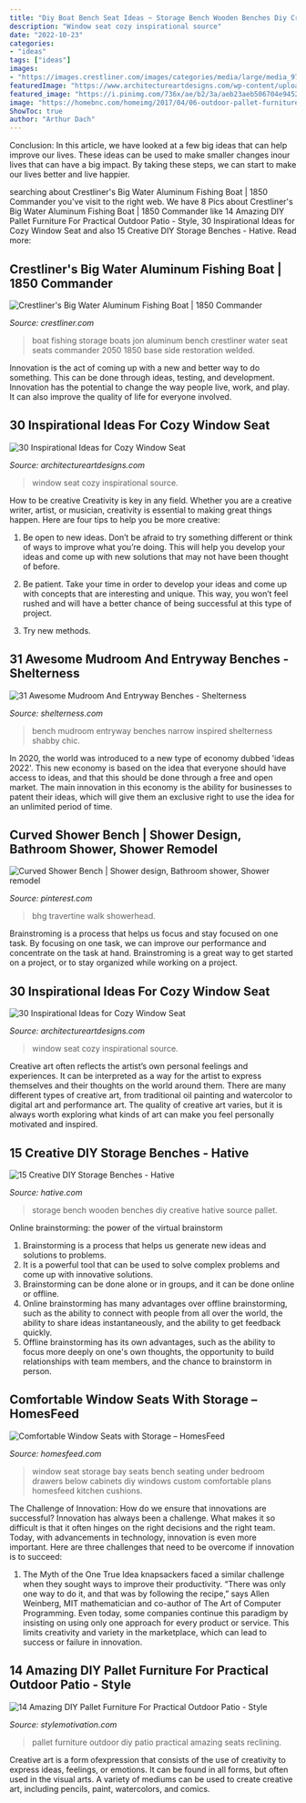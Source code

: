```yaml
---
title: "Diy Boat Bench Seat Ideas ~ Storage Bench Wooden Benches Diy Creative Hative Source Pallet"
description: "Window seat cozy inspirational source"
date: "2022-10-23"
categories:
- "ideas"
tags: ["ideas"]
images:
- "https://images.crestliner.com/images/categories/media/large/media_97305.jpg"
featuredImage: "https://www.architectureartdesigns.com/wp-content/uploads/2013/07/cameokitchensonline._com1.jpg"
featured_image: "https://i.pinimg.com/736x/ae/b2/3a/aeb23aeb506704e9452730faa6c4a060.jpg"
image: "https://homebnc.com/homeimg/2017/04/06-outdoor-pallet-furniture-ideas-homebnc.jpg"
ShowToc: true
author: "Arthur Dach"
---
```



Conclusion:
In this article, we have looked at a few big ideas that can help improve our lives. These ideas can be used to make smaller changes inour lives that can have a big impact. By taking these steps, we can start to make our lives better and live happier.

	

		
searching about Crestliner&#039;s Big Water Aluminum Fishing Boat | 1850 Commander you've visit to the right web. We have 8 Pics about Crestliner&#039;s Big Water Aluminum Fishing Boat | 1850 Commander like 14 Amazing DIY Pallet Furniture For Practical Outdoor Patio - Style, 30 Inspirational Ideas for Cozy Window Seat and also 15 Creative DIY Storage Benches - Hative. Read more:
		
    
## Crestliner&#039;s Big Water Aluminum Fishing Boat | 1850 Commander

<img loading=lazy src="https://images.crestliner.com/images/categories/media/large/media_97305.jpg" onerror="this.onerror=null;this.src='https://tse1.mm.bing.net/th?id=OIP.A_YJBJYwhcN4cNutSzg0cgHaE0&amp;pid=15.1';" alt="Crestliner&#039;s Big Water Aluminum Fishing Boat | 1850 Commander">

_Source: crestliner.com_

>boat fishing storage boats jon aluminum bench crestliner water seat seats commander 2050 1850 base side restoration welded. 

	

Innovation is the act of coming up with a new and better way to do something. This can be done through ideas, testing, and development. Innovation has the potential to change the way people live, work, and play. It can also improve the quality of life for everyone involved.

    
## 30 Inspirational Ideas For Cozy Window Seat

<img loading=lazy src="https://www.architectureartdesigns.com/wp-content/uploads/2013/07/cameokitchensonline._com1.jpg" onerror="this.onerror=null;this.src='https://tse3.mm.bing.net/th?id=OIP.wIlJfs5a7_pjcdtI1nT02wHaJ4&amp;pid=15.1';" alt="30 Inspirational Ideas for Cozy Window Seat">

_Source: architectureartdesigns.com_

>window seat cozy inspirational source. 

	

How to be creative
Creativity is key in any field. Whether you are a creative writer, artist, or musician, creativity is essential to making great things happen. Here are four tips to help you be more creative:
1. Be open to new ideas. Don’t be afraid to try something different or think of ways to improve what you’re doing. This will help you develop your ideas and come up with new solutions that may not have been thought of before.

2. Be patient. Take your time in order to develop your ideas and come up with concepts that are interesting and unique. This way, you won’t feel rushed and will have a better chance of being successful at this type of project.

3. Try new methods.

    
## 31 Awesome Mudroom And Entryway Benches - Shelterness

<img loading=lazy src="https://i.shelterness.com/2016/06/25-vintage-inspired-narrow-bench.jpg" onerror="this.onerror=null;this.src='https://tse2.mm.bing.net/th?id=OIP.IQtSVeb9z8JeXQ2uCaJo0wHaLA&amp;pid=15.1';" alt="31 Awesome Mudroom And Entryway Benches - Shelterness">

_Source: shelterness.com_

>bench mudroom entryway benches narrow inspired shelterness shabby chic. 

	

In 2020, the world was introduced to a new type of economy dubbed 'ideas 2022'. This new economy is based on the idea that everyone should have access to ideas, and that this should be done through a free and open market. The main innovation in this economy is the ability for businesses to patent their ideas, which will give them an exclusive right to use the idea for an unlimited period of time.

    
## Curved Shower Bench | Shower Design, Bathroom Shower, Shower Remodel

<img loading=lazy src="https://i.pinimg.com/736x/ae/b2/3a/aeb23aeb506704e9452730faa6c4a060.jpg" onerror="this.onerror=null;this.src='https://tse4.mm.bing.net/th?id=OIP.EAH9rDMll9wWCbSQ0rZM-wHaJ3&amp;pid=15.1';" alt="Curved Shower Bench | Shower design, Bathroom shower, Shower remodel">

_Source: pinterest.com_

>bhg travertine walk showerhead. 

	

Brainstroming is a process that helps us focus and stay focused on one task. By focusing on one task, we can improve our performance and concentrate on the task at hand. Brainstroming is a great way to get started on a project, or to stay organized while working on a project.

    
## 30 Inspirational Ideas For Cozy Window Seat

<img loading=lazy src="https://www.architectureartdesigns.com/wp-content/uploads/2013/07/howellcustombuild._com.jpg" onerror="this.onerror=null;this.src='https://tse1.mm.bing.net/th?id=OIP.eN3TTRrfYGF0IxSuB6UTQAHaLL&amp;pid=15.1';" alt="30 Inspirational Ideas for Cozy Window Seat">

_Source: architectureartdesigns.com_

>window seat cozy inspirational source. 

	

Creative art often reflects the artist’s own personal feelings and experiences. It can be interpreted as a way for the artist to express themselves and their thoughts on the world around them. There are many different types of creative art, from traditional oil painting and watercolor to digital art and performance art. The quality of creative art varies, but it is always worth exploring what kinds of art can make you feel personally motivated and inspired.

    
## 15 Creative DIY Storage Benches - Hative

<img loading=lazy src="https://hative.com/wp-content/uploads/2014/11/storage-benches/5-wooden-storage-bench.jpg" onerror="this.onerror=null;this.src='https://tse1.mm.bing.net/th?id=OIP.6xvnOrybL_qwKMhs1-1PegHaHa&amp;pid=15.1';" alt="15 Creative DIY Storage Benches - Hative">

_Source: hative.com_

>storage bench wooden benches diy creative hative source pallet. 

	

Online brainstorming: the power of the virtual brainstorm
1. Brainstorming is a process that helps us generate new ideas and solutions to problems.
2. It is a powerful tool that can be used to solve complex problems and come up with innovative solutions.
3. Brainstorming can be done alone or in groups, and it can be done online or offline.
4. Online brainstorming has many advantages over offline brainstorming, such as the ability to connect with people from all over the world, the ability to share ideas instantaneously, and the ability to get feedback quickly.
5. Offline brainstorming has its own advantages, such as the ability to focus more deeply on one's own thoughts, the opportunity to build relationships with team members, and the chance to brainstorm in person.

    
## Comfortable Window Seats With Storage – HomesFeed

<img loading=lazy src="https://homesfeed.com/wp-content/uploads/2016/01/Open-Window-Seats-With-Storage-Of-Bay-Window.jpg" onerror="this.onerror=null;this.src='https://tse1.mm.bing.net/th?id=OIP.T_ViS_Rl72ef5fJBhDZmZQHaFj&amp;pid=15.1';" alt="Comfortable Window Seats with Storage – HomesFeed">

_Source: homesfeed.com_

>window seat storage bay seats bench seating under bedroom drawers below cabinets diy windows custom comfortable plans homesfeed kitchen cushions. 

	

The Challenge of Innovation: How do we ensure that innovations are successful?
Innovation has always been a challenge. What makes it so difficult is that it often hinges on the right decisions and the right team. Today, with advancements in technology, innovation is even more important. Here are three challenges that need to be overcome if innovation is to succeed:
1. The Myth of the One True Idea
 knapsackers faced a similar challenge when they sought ways to improve their productivity. “There was only one way to do it, and that was by following the recipe,” says Allen Weinberg, MIT mathematician and co-author of The Art of Computer Programming. Even today, some companies continue this paradigm by insisting on using only one approach for every product or service. This limits creativity and variety in the marketplace, which can lead to success or failure in innovation.


    
## 14 Amazing DIY Pallet Furniture For Practical Outdoor Patio - Style

<img loading=lazy src="https://homebnc.com/homeimg/2017/04/06-outdoor-pallet-furniture-ideas-homebnc.jpg" onerror="this.onerror=null;this.src='https://tse4.mm.bing.net/th?id=OIP.FM5miS-LhcFt3zsXLSSkdgHaJ4&amp;pid=15.1';" alt="14 Amazing DIY Pallet Furniture For Practical Outdoor Patio - Style">

_Source: stylemotivation.com_

>pallet furniture outdoor diy patio practical amazing seats reclining. 

	

Creative art is a form ofexpression that consists of the use of creativity to express ideas, feelings, or emotions. It can be found in all forms, but often used in the visual arts. A variety of mediums can be used to create creative art, including pencils, paint, watercolors, and comics.

